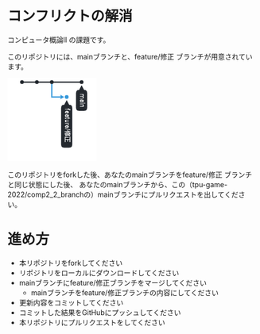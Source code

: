 # コンフリクトの解消
コンピュータ概論II の課題です。

このリポジトリには、mainブランチと、feature/修正 ブランチが用意されています。

![Notwork Graph](NetworkGraph.png)

このリポジトリをforkした後、あなたのmainブランチをfeature/修正 ブランチと同じ状態にした後、
あなたのmainブランチから、この（tpu-game-2022/comp2_2_branchの）mainブランチにプルリクエストを出してください。

# 進め方
* 本リポジトリをforkしてください
* リポジトリをローカルにダウンロードしてください
* mainブランチにfeature/修正ブランチをマージしてください
  * mainブランチをfeature/修正ブランチの内容にしてください
* 更新内容をコミットしてください
* コミットした結果をGitHubにプッシュしてください
* 本リポジトリにプルリクエストをしてください
